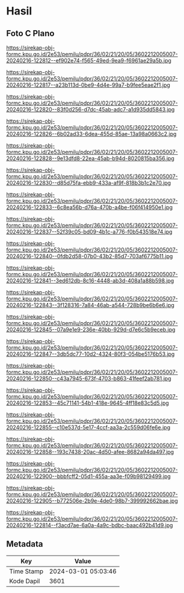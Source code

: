 # Hasil

## Foto C Plano

https://sirekap-obj-formc.kpu.go.id/2e53/pemilu/pdpr/36/02/21/20/05/3602212005007-20240216-122812--ef902e74-f565-49ed-9ea9-f6961ae29a5b.jpg

https://sirekap-obj-formc.kpu.go.id/2e53/pemilu/pdpr/36/02/21/20/05/3602212005007-20240216-122817--a23b113d-0be9-4d4e-99a7-b9fee5eae2f1.jpg

https://sirekap-obj-formc.kpu.go.id/2e53/pemilu/pdpr/36/02/21/20/05/3602212005007-20240216-122820--83f0d256-d7dc-45ab-adc7-a1d935dd5843.jpg

https://sirekap-obj-formc.kpu.go.id/2e53/pemilu/pdpr/36/02/21/20/05/3602212005007-20240216-122826--6b02ad33-6dea-455d-85ae-13a98a0663c2.jpg

https://sirekap-obj-formc.kpu.go.id/2e53/pemilu/pdpr/36/02/21/20/05/3602212005007-20240216-122828--9e13dfd8-22ea-45ab-b94d-8020815ba356.jpg

https://sirekap-obj-formc.kpu.go.id/2e53/pemilu/pdpr/36/02/21/20/05/3602212005007-20240216-122830--d85d75fa-ebb9-433a-af9f-818b3b1c2e70.jpg

https://sirekap-obj-formc.kpu.go.id/2e53/pemilu/pdpr/36/02/21/20/05/3602212005007-20240216-122833--6c8ea56b-d76a-470b-a4be-f06f414950e1.jpg

https://sirekap-obj-formc.kpu.go.id/2e53/pemilu/pdpr/36/02/21/20/05/3602212005007-20240216-122837--52f39c05-bd09-4b1c-a776-f0b543518e74.jpg

https://sirekap-obj-formc.kpu.go.id/2e53/pemilu/pdpr/36/02/21/20/05/3602212005007-20240216-122840--0fdb2d58-07b0-43b2-85d7-703af6775b11.jpg

https://sirekap-obj-formc.kpu.go.id/2e53/pemilu/pdpr/36/02/21/20/05/3602212005007-20240216-122841--3ed612db-8c16-4448-ab3d-408a1a88b598.jpg

https://sirekap-obj-formc.kpu.go.id/2e53/pemilu/pdpr/36/02/21/20/05/3602212005007-20240216-122843--3f128316-7a84-46ab-a544-728b9be6b6e6.jpg

https://sirekap-obj-formc.kpu.go.id/2e53/pemilu/pdpr/36/02/21/20/05/3602212005007-20240216-122845--07a9e1e9-236e-40bb-929d-d7e6c5b9eceb.jpg

https://sirekap-obj-formc.kpu.go.id/2e53/pemilu/pdpr/36/02/21/20/05/3602212005007-20240216-122847--3db5dc77-10d2-4324-80f3-054be5176b53.jpg

https://sirekap-obj-formc.kpu.go.id/2e53/pemilu/pdpr/36/02/21/20/05/3602212005007-20240216-122850--c43a7945-673f-4703-b863-41feef2ab781.jpg

https://sirekap-obj-formc.kpu.go.id/2e53/pemilu/pdpr/36/02/21/20/05/3602212005007-20240216-122853--45c71141-54b1-418e-9645-4ff18e83c5d5.jpg

https://sirekap-obj-formc.kpu.go.id/2e53/pemilu/pdpr/36/02/21/20/05/3602212005007-20240216-122855--c10e537d-5e17-4ccf-aa3a-2c559d06fe6e.jpg

https://sirekap-obj-formc.kpu.go.id/2e53/pemilu/pdpr/36/02/21/20/05/3602212005007-20240216-122858--193c7438-20ac-4d50-afee-8682a94da497.jpg

https://sirekap-obj-formc.kpu.go.id/2e53/pemilu/pdpr/36/02/21/20/05/3602212005007-20240216-122900--bbbfcff2-05d1-455a-aa3e-f09b98129499.jpg

https://sirekap-obj-formc.kpu.go.id/2e53/pemilu/pdpr/36/02/21/20/05/3602212005007-20240216-122905--b772506e-2b9e-4de0-98b7-399992662bae.jpg

https://sirekap-obj-formc.kpu.go.id/2e53/pemilu/pdpr/36/02/21/20/05/3602212005007-20240216-122814--f3acd7ae-6a0a-4a9c-bdbc-baac492b41d9.jpg


## Metadata

| Key        | Value               |
| ---------- | ------------------- |
| Time Stamp | 2024-03-01 05:03:46 |
| Kode Dapil | 3601                |



